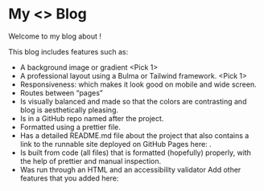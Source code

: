 # My <> Blog

Welcome to my blog about <Enter Description Line>!

<DESCRIPTION ABOUT BLOG>

This blog includes features such as:

- A background image or gradient <Pick 1>
- A professional layout using a Bulma or Tailwind framework. <Pick 1>
- Responsiveness: which makes it look good on mobile and wide screen.
- Routes between “pages”
- Is visually balanced and made so that the colors are contrasting and blog is aesthetically pleasing.
- Is in a GitHub repo named after the project.
- Formatted using a prettier file. <Check this>
- Has a detailed README.md file about the project that also contains a link to the runnable site deployed on GitHub Pages here: <Add Link>.
- Is built from code (all files) that is formatted (hopefully) properly, with the help of prettier and manual inspection.
- Was run through an HTML and an accessibility validator <Check this>
  Add other features that you added here:
